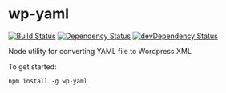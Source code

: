# wp-yaml

[![Build Status](https://travis-ci.org/alexsomeoddpilot/wp-yaml.svg)](https://travis-ci.org/alexsomeoddpilot/wp-yaml)
[![Dependency Status](https://david-dm.org/alexsomeoddpilot/wp-yaml.svg)](https://david-dm.org/alexsomeoddpilot/wp-yaml)
[![devDependency Status](https://david-dm.org/alexsomeoddpilot/wp-yaml/dev-status.svg)](https://david-dm.org/alexsomeoddpilot/wp-yaml#info=devDependencies)

Node utility for converting YAML file to Wordpress XML

To get started:

```
npm install -g wp-yaml
```
